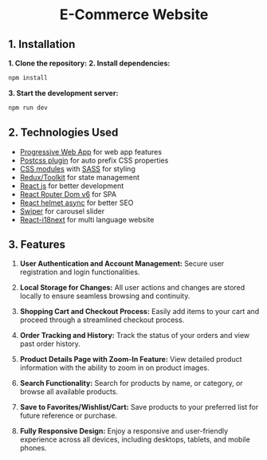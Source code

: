 <h1 align="center">E-Commerce Website</h1>

## 1. Installation

**1. Clone the repository:**
**2. Install dependencies:**
```bash
npm install
```
**3. Start the development server:**

```bash
npm run dev
```
## 2. Technologies Used

- [Progressive Web App](https://vite-pwa-org.netlify.app) for web app features
- [Postcss plugin](https://www.npmjs.com/package/postcss) for auto prefix CSS properties
- [CSS modules](https://create-react-app.dev/docs/adding-a-css-modules-stylesheet) with [SASS](https://sass-lang.com/documentation) for styling
- [Redux/Toolkit](https://redux-toolkit.js.org) for state management
- [React js](https://react.dev) for better development
- [React Router Dom v6](https://reactrouter.com) for SPA
- [React helmet async](https://www.npmjs.com/package/react-helmet-async) for better SEO
- [Swiper](https://swiperjs.com/react) for carousel slider
- [React-i18next](https://react.i18next.com) for multi language website

## 3. Features

1. **User Authentication and Account Management:**
   Secure user registration and login functionalities.

2. **Local Storage for Changes:**
   All user actions and changes are stored locally to ensure seamless browsing and continuity.

3. **Shopping Cart and Checkout Process:**
   Easily add items to your cart and proceed through a streamlined checkout process.

4. **Order Tracking and History:**
   Track the status of your orders and view past order history.

5. **Product Details Page with Zoom-In Feature:**
   View detailed product information with the ability to zoom in on product images.

6. **Search Functionality:**
   Search for products by name, or category, or browse all available products.

7. **Save to Favorites/Wishlist/Cart:**
   Save products to your preferred list for future reference or purchase.

8. **Fully Responsive Design:**
   Enjoy a responsive and user-friendly experience across all devices, including desktops, tablets, and mobile phones.